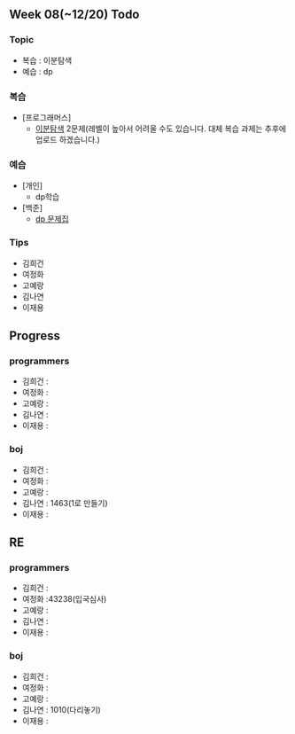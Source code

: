 
## Week 08(~12/20) Todo
### Topic
- 복습 : 이분탐색
- 예습 : dp

### 복습

- [프로그래머스]
	- [이분탐색](https://programmers.co.kr/learn/courses/30/parts/12486) 2문제(레벨이 높아서 어려울 수도 있습니다. 대체 복습 과제는 추후에 업로드 하겠습니다.)


### 예습

- [개인]
	- dp학습
- [백준]
	- [dp 문제집](https://www.acmicpc.net/workbook/view/6085)



### Tips

- 김희건
- 여정화
- 고예랑
- 김나연
- 이재용



## Progress

### programmers
- 김희건 : 
- 여정화 : 
- 고예랑 : 
- 김나연 :
- 이재용 :


### boj
- 김희건 : 			
- 여정화 : 
- 고예랑 :
- 김나연 : 1463(1로 만들기)
- 이재용 :



## RE

### programmers
- 김희건 : 
- 여정화 :43238(입국심사)
- 고예랑 :
- 김나연 : 
- 이재용 :


### boj
- 김희건 :
- 여정화 : 
- 고예랑 :
- 김나연 : 1010(다리놓기)
- 이재용 :









